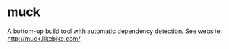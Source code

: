 # muck
A bottom-up build tool with automatic dependency detection.  See website: http://muck.likebike.com/
